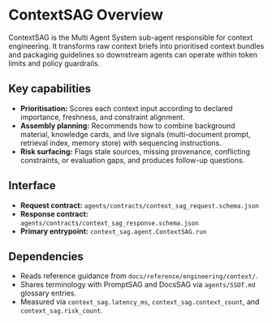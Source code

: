 # ContextSAG Overview

ContextSAG is the Multi Agent System sub-agent responsible for context engineering. It transforms raw context briefs into prioritised context bundles and packaging guidelines so downstream agents can operate within token limits and policy guardrails.

## Key capabilities
- **Prioritisation:** Scores each context input according to declared importance, freshness, and constraint alignment.
- **Assembly planning:** Recommends how to combine background material, knowledge cards, and live signals (multi-document prompt, retrieval index, memory store) with sequencing instructions.
- **Risk surfacing:** Flags stale sources, missing provenance, conflicting constraints, or evaluation gaps, and produces follow-up questions.

## Interface
- **Request contract:** `agents/contracts/context_sag_request.schema.json`
- **Response contract:** `agents/contracts/context_sag_response.schema.json`
- **Primary entrypoint:** `context_sag.agent.ContextSAG.run`

## Dependencies
- Reads reference guidance from `docs/reference/engineering/context/`.
- Shares terminology with PromptSAG and DocsSAG via `agents/SSOT.md` glossary entries.
- Measured via `context_sag.latency_ms`, `context_sag.context_count`, and `context_sag.risk_count`.
